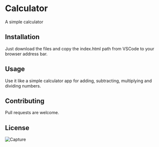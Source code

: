 # Calculator

A simple calculator 

## Installation

Just download the files and copy the index.html path from VSCode to your browser address bar.


## Usage

Use it like a simple calculator app  for adding, subtracting, multiplying and dividing  numbers.


## Contributing

Pull requests are welcome.


## License



![Capture](https://user-images.githubusercontent.com/119517554/224655305-eebba391-2603-42dc-8670-e500bcfd0e37.PNG)
